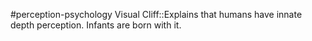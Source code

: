 #perception-psychology 
Visual Cliff::Explains that humans have innate depth perception. Infants are born with it.